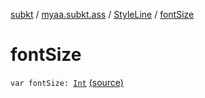 [subkt](../../index.md) / [myaa.subkt.ass](../index.md) / [StyleLine](index.md) / [fontSize](./font-size.md)

# fontSize

`var fontSize: `[`Int`](https://kotlinlang.org/api/latest/jvm/stdlib/kotlin/-int/index.html) [(source)](https://github.com/Myaamori/SubKt/blob/0.1.8/src/main/kotlin/myaa/subkt/ass/parser.kt#L534)